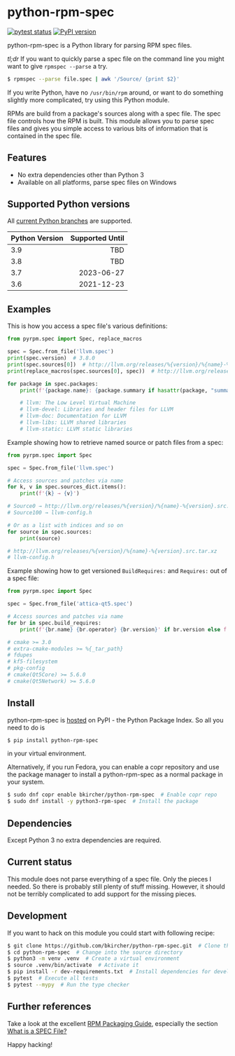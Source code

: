 # python-rpm-spec

[![pytest status](https://github.com/bkircher/python-rpm-spec/workflows/tests/badge.svg)](https://github.com/bkircher/python-rpm-spec/actions)
[![PyPI version](https://badge.fury.io/py/python-rpm-spec.svg)](https://badge.fury.io/py/python-rpm-spec)

python-rpm-spec is a Python library for parsing RPM spec files.

*tl;dr*
If you want to quickly parse a spec file on the command line you might want to
give `rpmspec --parse` a try.

```sh
$ rpmspec --parse file.spec | awk '/Source/ {print $2}'
```

If you write Python, have no `/usr/bin/rpm` around, or want to do something
slightly more complicated, try using this Python module.

RPMs are build from a package's sources along with a spec file. The spec file
controls how the RPM is built. This module allows you to parse spec files and
gives you simple access to various bits of information that is contained in the
spec file.

## Features

* No extra dependencies other than Python 3
* Available on all platforms, parse spec files on Windows

## Supported Python versions

All [current Python branches](https://devguide.python.org/#status-of-python-branches) are supported.

| Python Version | Supported Until |
| :------------- | --------------: |
| 3.9            | TBD             |
| 3.8            | TBD             |
| 3.7            | 2023-06-27      |
| 3.6            | 2021-12-23      |

## Examples

This is how you access a spec file's various definitions:

```python
from pyrpm.spec import Spec, replace_macros

spec = Spec.from_file('llvm.spec')
print(spec.version)  # 3.8.0
print(spec.sources[0])  # http://llvm.org/releases/%{version}/%{name}-%{version}.src.tar.xz
print(replace_macros(spec.sources[0], spec))  # http://llvm.org/releases/3.8.0/llvm-3.8.0.src.tar.xz

for package in spec.packages:
    print(f'{package.name}: {package.summary if hasattr(package, "summary") else spec.summary}')

    # llvm: The Low Level Virtual Machine
    # llvm-devel: Libraries and header files for LLVM
    # llvm-doc: Documentation for LLVM
    # llvm-libs: LLVM shared libraries
    # llvm-static: LLVM static libraries

```

Example showing how to retrieve named source or patch files from a spec:

```python
from pyrpm.spec import Spec

spec = Spec.from_file('llvm.spec')

# Access sources and patches via name
for k, v in spec.sources_dict.items():
    print(f'{k} → {v}')

# Source0 → http://llvm.org/releases/%{version}/%{name}-%{version}.src.tar.xz
# Source100 → llvm-config.h

# Or as a list with indices and so on
for source in spec.sources:
    print(source)

# http://llvm.org/releases/%{version}/%{name}-%{version}.src.tar.xz
# llvm-config.h
```

Example showing how to get versioned `BuildRequires:` and `Requires:` out of a
spec file:

```python
from pyrpm.spec import Spec

spec = Spec.from_file('attica-qt5.spec')

# Access sources and patches via name
for br in spec.build_requires:
    print(f'{br.name} {br.operator} {br.version}' if br.version else f'{br.name}')

# cmake >= 3.0
# extra-cmake-modules >= %{_tar_path}
# fdupes
# kf5-filesystem
# pkg-config
# cmake(Qt5Core) >= 5.6.0
# cmake(Qt5Network) >= 5.6.0
```

## Install

python-rpm-spec is [hosted](https://pypi.org/project/python-rpm-spec/) on PyPI -
the Python Package Index. So all you need to do is

```sh
$ pip install python-rpm-spec
```

in your virtual environment.

Alternatively, if you run Fedora, you can enable a copr repository and use the
package manager to install a python-rpm-spec as a normal package in your
system.

```sh
$ sudo dnf copr enable bkircher/python-rpm-spec  # Enable copr repo
$ sudo dnf install -y python3-rpm-spec  # Install the package
```

## Dependencies

Except Python 3 no extra dependencies are required.

## Current status

This module does not parse everything of a spec file. Only the pieces I needed.
So there is probably still plenty of stuff missing. However, it should not be
terribly complicated to add support for the missing pieces.

## Development

If you want to hack on this module you could start with following recipe:

```sh
$ git clone https://github.com/bkircher/python-rpm-spec.git  # Clone the repo
$ cd python-rpm-spec  # Change into the source directory
$ python3 -m venv .venv  # Create a virtual environment
$ source .venv/bin/activate  # Activate it
$ pip install -r dev-requirements.txt  # Install dependencies for development
$ pytest  # Execute all tests
$ pytest --mypy  # Run the type checker
```

## Further references

Take a look at the excellent [RPM Packaging Guide](https://rpm-guide.readthedocs.io/en/latest/index.html), especially the section [What is a SPEC File?](https://rpm-guide.readthedocs.io/en/latest/rpm-guide.html#what-is-a-spec-file)

Happy hacking!
